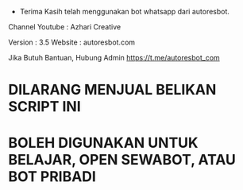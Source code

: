 - Terima Kasih telah menggunakan bot whatsapp dari autoresbot.

Channel Youtube : Azhari Creative

Version : 3.5
Website : autoresbot.com

Jika Butuh Bantuan, Hubung Admin
https://t.me/autoresbot_com


# DILARANG MENJUAL BELIKAN SCRIPT INI
# BOLEH DIGUNAKAN UNTUK BELAJAR, OPEN SEWABOT, ATAU BOT PRIBADI

